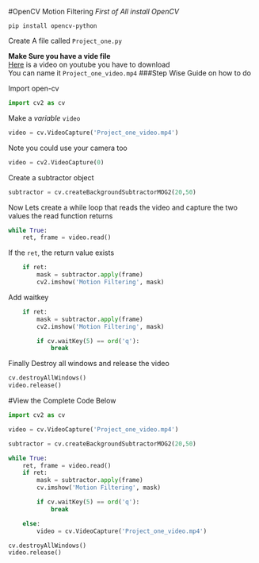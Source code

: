 
#OpenCV Motion Filtering
_First of All install OpenCV_

```
pip install opencv-python
```

Create A file called `Project_one.py`

**Make Sure you have a vide file**  
[Here](https://www.youtube.com/watch?v=ORrrKXGx2SE) is a video on youtube you have to download  
You can name it `Project_one_video.mp4`
###Step Wise Guide on how to do  

Import open-cv  
```python
import cv2 as cv
```
Make a _variable_ `video` 
```python
video = cv.VideoCapture('Project_one_video.mp4')
```
Note you could use your camera too

```python
video = cv2.VideoCapture(0)
```

Create a subtractor object
```python
subtractor = cv.createBackgroundSubtractorMOG2(20,50)
```

Now Lets create a while loop that reads the video and capture the two values the read function returns  
```python
while True:
    ret, frame = video.read()
```

If the `ret`, the return value exists 

```python
    if ret:
        mask = subtractor.apply(frame)
        cv2.imshow('Motion Filtering', mask)
```

Add waitkey

```python
    if ret:
        mask = subtractor.apply(frame)
        cv2.imshow('Motion Filtering', mask)

        if cv.waitKey(5) == ord('q'):
            break
```
Finally Destroy all windows and release the video
```python
cv.destroyAllWindows()
video.release()
```

#View the Complete Code Below
```python
import cv2 as cv

video = cv.VideoCapture('Project_one_video.mp4')

subtractor = cv.createBackgroundSubtractorMOG2(20,50)

while True:
    ret, frame = video.read()
    if ret:
        mask = subtractor.apply(frame)
        cv.imshow('Motion Filtering', mask)

        if cv.waitKey(5) == ord('q'):
            break

    else:
        video = cv.VideoCapture('Project_one_video.mp4')

cv.destroyAllWindows()
video.release()


```
